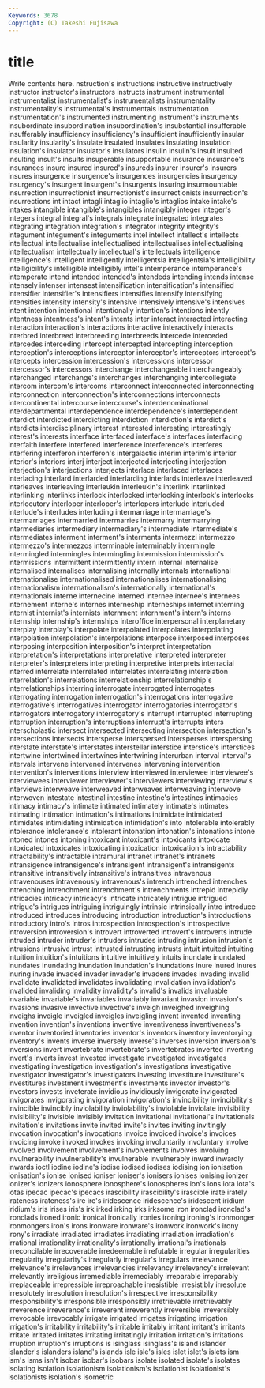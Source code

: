 ```yaml
---
Keywords: 3678 
Copyright: (C) Takeshi Fujisawa
---
```


# title

Write contents here.
nstruction's instructions instructive instructively instructor instructor's
instructors instructs instrument instrumental instrumentalist instrumentalist's instrumentalists instrumentality instrumentality's instrumental's
instrumentals instrumentation instrumentation's instrumented instrumenting instrument's instruments insubordinate insubordination insubordination's
insubstantial insufferable insufferably insufficiency insufficiency's insufficient insufficiently insular insularity insularity's
insulate insulated insulates insulating insulation insulation's insulator insulator's insulators insulin
insulin's insult insulted insulting insult's insults insuperable insupportable insurance insurance's
insurances insure insured insured's insureds insurer insurer's insurers insures insurgence
insurgence's insurgences insurgencies insurgency insurgency's insurgent insurgent's insurgents insuring insurmountable
insurrection insurrectionist insurrectionist's insurrectionists insurrection's insurrections int intact intagli intaglio
intaglio's intaglios intake intake's intakes intangible intangible's intangibles intangibly integer
integer's integers integral integral's integrals integrate integrated integrates integrating integration
integration's integrator integrity integrity's integument integument's integuments intel intellect intellect's
intellects intellectual intellectualise intellectualised intellectualises intellectualising intellectualism intellectually intellectual's intellectuals
intelligence intelligence's intelligent intelligently intelligentsia intelligentsia's intelligibility intelligibility's intelligible intelligibly
intel's intemperance intemperance's intemperate intend intended intended's intendeds intending intends
intense intensely intenser intensest intensification intensification's intensified intensifier intensifier's intensifiers
intensifies intensify intensifying intensities intensity intensity's intensive intensively intensive's intensives
intent intention intentional intentionally intention's intentions intently intentness intentness's intent's
intents inter interact interacted interacting interaction interaction's interactions interactive interactively
interacts interbred interbreed interbreeding interbreeds intercede interceded intercedes interceding intercept
intercepted intercepting interception interception's interceptions interceptor interceptor's interceptors intercept's intercepts
intercession intercession's intercessions intercessor intercessor's intercessors interchange interchangeable interchangeably interchanged
interchange's interchanges interchanging intercollegiate intercom intercom's intercoms interconnect interconnected interconnecting
interconnection interconnection's interconnections interconnects intercontinental intercourse intercourse's interdenominational interdepartmental interdependence
interdependence's interdependent interdict interdicted interdicting interdiction interdiction's interdict's interdicts interdisciplinary
interest interested interesting interestingly interest's interests interface interfaced interface's interfaces
interfacing interfaith interfere interfered interference interference's interferes interfering interferon interferon's
intergalactic interim interim's interior interior's interiors interj interject interjected interjecting
interjection interjection's interjections interjects interlace interlaced interlaces interlacing interlard interlarded
interlarding interlards interleave interleaved interleaves interleaving interleukin interleukin's interlink interlinked
interlinking interlinks interlock interlocked interlocking interlock's interlocks interlocutory interloper interloper's
interlopers interlude interluded interlude's interludes interluding intermarriage intermarriage's intermarriages intermarried
intermarries intermarry intermarrying intermediaries intermediary intermediary's intermediate intermediate's intermediates interment
interment's interments intermezzi intermezzo intermezzo's intermezzos interminable interminably intermingle intermingled
intermingles intermingling intermission intermission's intermissions intermittent intermittently intern internal internalise
internalised internalises internalising internally internals international internationalise internationalised internationalises internationalising
internationalism internationalism's internationally international's internationals interne internecine interned internee internee's
internees internement interne's internes interneship interneships internet interning internist internist's
internists internment internment's intern's interns internship internship's internships interoffice interpersonal
interplanetary interplay interplay's interpolate interpolated interpolates interpolating interpolation interpolation's interpolations
interpose interposed interposes interposing interposition interposition's interpret interpretation interpretation's interpretations
interpretative interpreted interpreter interpreter's interpreters interpreting interpretive interprets interracial interred
interrelate interrelated interrelates interrelating interrelation interrelation's interrelations interrelationship interrelationship's interrelationships
interring interrogate interrogated interrogates interrogating interrogation interrogation's interrogations interrogative interrogative's
interrogatives interrogator interrogatories interrogator's interrogators interrogatory interrogatory's interrupt interrupted interrupting
interruption interruption's interruptions interrupt's interrupts inters interscholastic intersect intersected intersecting
intersection intersection's intersections intersects intersperse interspersed intersperses interspersing interstate interstate's
interstates interstellar interstice interstice's interstices intertwine intertwined intertwines intertwining interurban
interval interval's intervals intervene intervened intervenes intervening intervention intervention's interventions
interview interviewed interviewee interviewee's interviewees interviewer interviewer's interviewers interviewing interview's
interviews interweave interweaved interweaves interweaving interwove interwoven intestate intestinal intestine
intestine's intestines intimacies intimacy intimacy's intimate intimated intimately intimate's intimates
intimating intimation intimation's intimations intimidate intimidated intimidates intimidating intimidation intimidation's
into intolerable intolerably intolerance intolerance's intolerant intonation intonation's intonations intone
intoned intones intoning intoxicant intoxicant's intoxicants intoxicate intoxicated intoxicates intoxicating
intoxication intoxication's intractability intractability's intractable intramural intranet intranet's intranets intransigence
intransigence's intransigent intransigent's intransigents intransitive intransitively intransitive's intransitives intravenous intravenouses
intravenously intravenous's intrench intrenched intrenches intrenching intrenchment intrenchment's intrenchments intrepid
intrepidly intricacies intricacy intricacy's intricate intricately intrigue intrigued intrigue's intrigues
intriguing intriguingly intrinsic intrinsically intro introduce introduced introduces introducing introduction
introduction's introductions introductory intro's intros introspection introspection's introspective introversion introversion's
introvert introverted introvert's introverts intrude intruded intruder intruder's intruders intrudes
intruding intrusion intrusion's intrusions intrusive intrust intrusted intrusting intrusts intuit
intuited intuiting intuition intuition's intuitions intuitive intuitively intuits inundate inundated
inundates inundating inundation inundation's inundations inure inured inures inuring invade
invaded invader invader's invaders invades invading invalid invalidate invalidated invalidates
invalidating invalidation invalidation's invalided invaliding invalidity invalidity's invalid's invalids invaluable
invariable invariable's invariables invariably invariant invasion invasion's invasions invasive invective
invective's inveigh inveighed inveighing inveighs inveigle inveigled inveigles inveigling invent
invented inventing invention invention's inventions inventive inventiveness inventiveness's inventor inventoried
inventories inventor's inventors inventory inventorying inventory's invents inverse inversely inverse's
inverses inversion inversion's inversions invert invertebrate invertebrate's invertebrates inverted inverting
invert's inverts invest invested investigate investigated investigates investigating investigation investigation's
investigations investigative investigator investigator's investigators investing investiture investiture's investitures investment
investment's investments investor investor's investors invests inveterate invidious invidiously invigorate
invigorated invigorates invigorating invigoration invigoration's invincibility invincibility's invincible invincibly inviolability
inviolability's inviolable inviolate invisibility invisibility's invisible invisibly invitation invitational invitational's
invitationals invitation's invitations invite invited invite's invites inviting invitingly invocation
invocation's invocations invoice invoiced invoice's invoices invoicing invoke invoked invokes
invoking involuntarily involuntary involve involved involvement involvement's involvements involves involving
invulnerability invulnerability's invulnerable invulnerably inward inwardly inwards ioctl iodine iodine's
iodise iodised iodises iodising ion ionisation ionisation's ionise ionised ioniser
ioniser's ionisers ionises ionising ionizer ionizer's ionizers ionosphere ionosphere's ionospheres
ion's ions iota iota's iotas ipecac ipecac's ipecacs irascibility irascibility's
irascible irate irately irateness irateness's ire ire's iridescence iridescence's iridescent
iridium iridium's iris irises iris's irk irked irking irks irksome
iron ironclad ironclad's ironclads ironed ironic ironical ironically ironies ironing
ironing's ironmonger ironmongers iron's irons ironware ironware's ironwork ironwork's irony
irony's irradiate irradiated irradiates irradiating irradiation irradiation's irrational irrationality irrationality's
irrationally irrational's irrationals irreconcilable irrecoverable irredeemable irrefutable irregular irregularities irregularity
irregularity's irregularly irregular's irregulars irrelevance irrelevance's irrelevances irrelevancies irrelevancy irrelevancy's
irrelevant irrelevantly irreligious irremediable irremediably irreparable irreparably irreplaceable irrepressible irreproachable
irresistible irresistibly irresolute irresolutely irresolution irresolution's irrespective irresponsibility irresponsibility's irresponsible
irresponsibly irretrievable irretrievably irreverence irreverence's irreverent irreverently irreversible irreversibly irrevocable
irrevocably irrigate irrigated irrigates irrigating irrigation irrigation's irritability irritability's irritable
irritably irritant irritant's irritants irritate irritated irritates irritating irritatingly irritation
irritation's irritations irruption irruption's irruptions is isinglass isinglass's island islander
islander's islanders island's islands isle isle's isles islet islet's islets
ism ism's isms isn't isobar isobar's isobars isolate isolated isolate's
isolates isolating isolation isolationism isolationism's isolationist isolationist's isolationists isolation's isometric

